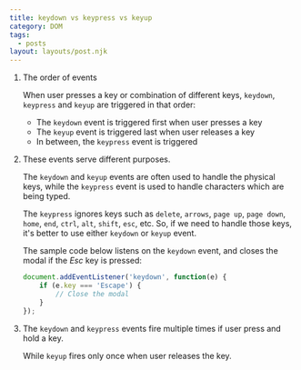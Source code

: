 ```yaml
---
title: keydown vs keypress vs keyup
category: DOM
tags:
  - posts
layout: layouts/post.njk
---
```


1. The order of events

    When user presses a key or combination of different keys, `keydown`, `keypress` and `keyup` are triggered in that order:

    * The `keydown` event is triggered first when user presses a key
    * The `keyup` event is triggered last when user releases a key
    * In between, the `keypress` event is triggered

2. These events serve different purposes.

    The `keydown` and `keyup` events are often used to handle the physical keys, while the `keypress` event is used to 
    handle characters which are being typed.

    The `keypress` ignores keys such as `delete`, `arrows`, `page up`, `page down`, `home`, `end`, `ctrl`, 
    `alt`, `shift`, `esc`, etc.
    So, if we need to handle those keys, it's better to use either `keydown` or `keyup` event.

    The sample code below listens on the `keydown` event, and closes the modal if the _Esc_ key is pressed:

    ```js
    document.addEventListener('keydown', function(e) {
        if (e.key === 'Escape') {
            // Close the modal
        }
    });
    ```
    
3. The `keydown` and `keypress` events fire multiple times if user press and hold a key. 
    
    While `keyup` fires only once when user releases the key.